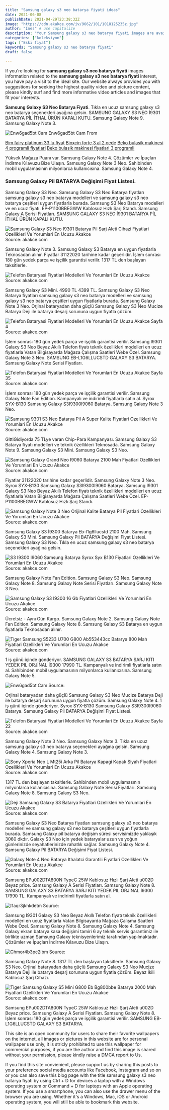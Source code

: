 ```yaml
---
title: "Samsung galaxy s3 neo batarya fiyati ideas"
date: 2021-06-08
publishDate: 2021-04-29T23:38:32Z
image: "https://cdn.akakce.com/iv/9662/101/1018125235z.jpg"
author: "Ines" # use capitalize
description: "Your Samsung galaxy s3 neo batarya fiyati images are available. Samsung galaxy s3 neo batarya fiyati are a topic that is being searched for and liked by netizens now. You can Get the Samsung galaxy s3 neo batarya fiyati files here. Find and Download all free photos."
categories: ["koleksiyon"]
tags: ["Eski fiyat"]
keywords: "Samsung galaxy s3 neo batarya fiyati"
draft: false

---
```


If you're looking for **samsung galaxy s3 neo batarya fiyati** images information related to the **samsung galaxy s3 neo batarya fiyati** interest, you have pay a visit to the ideal  site.  Our website always  provides you with  suggestions  for seeking  the highest  quality video and picture  content, please kindly surf and find more informative video articles and images  that fit your interests.

**Samsung Galaxy S3 Neo Batarya Fiyati**. Tıkla en ucuz samsung galaxy s3 neo batarya seçenekleri ayağına gelsin. SAMSUNG GALAXY S3 NEO İ9301 BATARYA PİL İTHAL ÜRÜN KAPALI KUTU. Samsung Galaxy Note 9. Samsung Galaxy Note 3.

![Enw6gad5bt Cam](https://iis-akakce.akamaized.net/p.z?%2F%2Fn11scdn%2Eakamaized%2Enet%2Fa1%2F1024%2Felektronik%2Fbatarya%2Fsamsung%2Dgalaxy%2Ds3%2Dneo%2Dbatarya%2Dpil%2Di9301%2Ds3%2Dneo%5F%5F0811820516740935%2Ejpg "Enw6gad5bt Cam")
Enw6gad5bt Cam From 

[Bim fairy platinum 33 lu fiyat](/bim-fairy-platinum-33-lu-fiyat/)
[Bioxcin forte 3 al 2 oede](/bioxcin-forte-3-al-2-oede/)
[Beko bulasik makinesi 4 programli fiyatlari](/beko-bulasik-makinesi-4-programli-fiyatlari/)
[Beko bulasik makinesi fiyatlari 3 programli](/beko-bulasik-makinesi-fiyatlari-3-programli/)

Yüksek Mağaza Puanı var. Samsung Galaxy Note 4. Çözümler ve İpuçları İndirme Kılavuzu Bize Ulaşın. Samsung Galaxy Note 3 Neo. Sahibinden mobil uygulamasının milyonlarca kullanıcısına. Samsung Galaxy Note 4.

### Samsung Galaxy Pil BATARYA Değişimi Fiyat Listesi.

Samsung Galaxy S3 Neo. Samsung Galaxy S3 Neo Batarya fiyatları samsung galaxy s3 neo batarya modelleri ve samsung galaxy s3 neo batarya çeşitleri uygun fiyatlarla burada. Samsung S3 Neo Batarya modelleri ve en ucuz fiyatı. EP-P1100BBEGWW Kablosuz Hızlı Şarj Standı. Samsung Galaxy A Serisi Fiyatları. SAMSUNG GALAXY S3 NEO İ9301 BATARYA PİL İTHAL ÜRÜN KAPALI KUTU.


![Samsung Galaxy S3 Neo I9301 Batarya Pil Sarj Aleti Cihazi Fiyatlari Ozellikleri Ve Yorumlari En Ucuzu Akakce](https://iis-akakce.akamaized.net/p.z?%2F%2Fn11scdn%2Eakamaized%2Enet%2Fa1%2F1024%2Felektronik%2Fbatarya%2Fsamsung%2Dgalaxy%2Ds3%2Dneo%2Di9301%2Dbatarya%2Dpil%2Dsarj%2Daleti%2Dcihazi%5F%5F1567606707145528%2Ejpg "Samsung Galaxy S3 Neo I9301 Batarya Pil Sarj Aleti Cihazi Fiyatlari Ozellikleri Ve Yorumlari En Ucuzu Akakce")
Source: akakce.com

Samsung Galaxy Note 3. Samsung Galaxy S3 Batarya en uygun fiyatlarla Teknosadan alınır. Fiyatlar 31122020 tarihine kadar geçerlidir. İşlem sonrası 180 gün yedek parça ve işçilik garantisi verilir. 1317 TL den başlayan taksitlerle.

![Telefon Bataryasi Fiyatlari Modelleri Ve Yorumlari En Ucuzu Akakce](https://n11scdn.akamaized.net/a1/1024/elektronik/batarya/samsung-galaxy-note-5-bataryatamir-setib7000-yedek-parca__1371888984665800.jpg "Telefon Bataryasi Fiyatlari Modelleri Ve Yorumlari En Ucuzu Akakce")
Source: akakce.com

Samsung Galaxy S3 Mini. 4990 TL 4399 TL. Samsung Galaxy S3 Neo Batarya fiyatları samsung galaxy s3 neo batarya modelleri ve samsung galaxy s3 neo batarya çeşitleri uygun fiyatlarla burada. Samsung Galaxy Note 3 Neo. Orjinal bataryadan daha güçlü Samsung Galaxy S3 Neo Mucize Batarya Deji ile batarya deşarj sorununa uygun fiyatla çözüm.

![Telefon Bataryasi Fiyatlari Modelleri Ve Yorumlari En Ucuzu Akakce Sayfa 4](https://iis-akakce.akamaized.net/p.x?%2F%2Fn11scdn%2Eakamaized%2Enet%2Fa1%2F1024%2Felektronik%2Fbatarya%2Fsamsung%2Dgalaxy%2Da7%2D2016%2Dbatarya%2Dpil%2Da710%5F%5F0195845231950068%2Ejpg "Telefon Bataryasi Fiyatlari Modelleri Ve Yorumlari En Ucuzu Akakce Sayfa 4")
Source: akakce.com

İşlem sonrası 180 gün yedek parça ve işçilik garantisi verilir. Samsung I9301 Galaxy S3 Neo Beyaz Akıllı Telefon fiyatı teknik özellikleri modelleri en ucuz fiyatlarla Vatan Bilgisayarda Mağaza Çalışma Saatleri Webe Özel. Samsung Galaxy Note 3 Neo. SAMSUNG EB-L1G6LLUCSTD GALAXY S3 BATARYA. Samsung Galaxy Note Serisi Fiyatları.

![Telefon Bataryasi Fiyatlari Modelleri Ve Yorumlari En Ucuzu Akakce Sayfa 35](https://iis-akakce.akamaized.net/p.x?%2F%2Fmcdn01%2Egittigidiyor%2Enet%2F64564%2F645647029%5F0%2Ejpg "Telefon Bataryasi Fiyatlari Modelleri Ve Yorumlari En Ucuzu Akakce Sayfa 35")
Source: akakce.com

İşlem sonrası 180 gün yedek parça ve işçilik garantisi verilir. Samsung Galaxy Note Fan Edition. Kampanyalı ve indirimli fiyatlarla satın al. Syrox SYX-B130 Samsung Galaxy S3I9300I9060 Batarya. Samsung Galaxy Note 3 Neo.

![Samsung 9301 S3 Neo Batarya Pil A Super Kalite Fiyatlari Ozellikleri Ve Yorumlari En Ucuzu Akakce](https://iis-akakce.akamaized.net/p.z?%2F%2Fmcdn01%2Egittigidiyor%2Enet%2F56313%2F563138442%5F0%2Ejpg "Samsung 9301 S3 Neo Batarya Pil A Super Kalite Fiyatlari Ozellikleri Ve Yorumlari En Ucuzu Akakce")
Source: akakce.com

GittiGidiyorda 75 TLye varan Chip-Para Kampanyası. Samsung Galaxy S3 Batarya fiyatı modelleri ve teknik özellikleri Teknosada. Samsung Galaxy Note 9. Samsung Galaxy S3 Mini. Samsung Galaxy S3 Neo.

![Samsung Galaxy Grand Neo I9060 Batarya 2100 Mah Fiyatlari Ozellikleri Ve Yorumlari En Ucuzu Akakce](https://cdn.akakce.com/iv/11070/100/1007665765z.jpg "Samsung Galaxy Grand Neo I9060 Batarya 2100 Mah Fiyatlari Ozellikleri Ve Yorumlari En Ucuzu Akakce")
Source: akakce.com

Fiyatlar 31122020 tarihine kadar geçerlidir. Samsung Galaxy Note 3 Neo. Syrox SYX-B130 Samsung Galaxy S3I9300I9060 Batarya. Samsung I9301 Galaxy S3 Neo Beyaz Akıllı Telefon fiyatı teknik özellikleri modelleri en ucuz fiyatlarla Vatan Bilgisayarda Mağaza Çalışma Saatleri Webe Özel. EP-P1100BBEGWW Kablosuz Hızlı Şarj Standı.

![Samsung Galaxy Note 3 Neo Orijinal Kalite Batarya Pil Fiyatlari Ozellikleri Ve Yorumlari En Ucuzu Akakce](https://cdn.akakce.com/iv/11070/865/865412919z.jpg "Samsung Galaxy Note 3 Neo Orijinal Kalite Batarya Pil Fiyatlari Ozellikleri Ve Yorumlari En Ucuzu Akakce")
Source: akakce.com

Samsung Galaxy S3 İ9300 Batarya Eb-l1g6llucstd 2100 Mah. Samsung Galaxy S3 Mini. Samsung Galaxy Pil BATARYA Değişimi Fiyat Listesi. Samsung Galaxy S3 Neo. Tıkla en ucuz samsung galaxy s3 neo batarya seçenekleri ayağına gelsin.

![S3 I9300 I9060 Samsung Batarya Syrox Syx B130 Fiyatlari Ozellikleri Ve Yorumlari En Ucuzu Akakce](https://iis-akakce.akamaized.net/p.z?%2F%2Fproductimages%2Ehepsiburada%2Enet%2Fs%2F30%2F600%2F10289338581042%2Ejpg "S3 I9300 I9060 Samsung Batarya Syrox Syx B130 Fiyatlari Ozellikleri Ve Yorumlari En Ucuzu Akakce")
Source: akakce.com

Samsung Galaxy Note Fan Edition. Samsung Galaxy S3 Neo. Samsung Galaxy Note 8. Samsung Galaxy Note Serisi Fiyatları. Samsung Galaxy Note 3 Neo.

![Samsung Galaxy S3 I9300 16 Gb Fiyatlari Ozellikleri Ve Yorumlari En Ucuzu Akakce](https://cdn.akakce.com/samsung/samsung-galaxy-s3-i9300-16-gb-z.jpg "Samsung Galaxy S3 I9300 16 Gb Fiyatlari Ozellikleri Ve Yorumlari En Ucuzu Akakce")
Source: akakce.com

Ücretsiz - Aynı Gün Kargo. Samsung Galaxy Note 2. Samsung Galaxy Note Fan Edition. Samsung Galaxy Note 8. Samsung Galaxy S3 Batarya en uygun fiyatlarla Teknosadan alınır.

![Tiger Samsung S5233 U700 G800 Ab553443cc Batarya 800 Mah Fiyatlari Ozellikleri Ve Yorumlari En Ucuzu Akakce](https://cdn.akakce.com/iv/9662/101/1018124728z.jpg "Tiger Samsung S5233 U700 G800 Ab553443cc Batarya 800 Mah Fiyatlari Ozellikleri Ve Yorumlari En Ucuzu Akakce")
Source: akakce.com

1 iş günü içinde gönderiyor. SAMSUNG GALAXY S3 BATARYA SARJ KITI YEDEK PIL ORJİNAL İ9300 17990 TL. Kampanyalı ve indirimli fiyatlarla satın al. Sahibinden mobil uygulamasının milyonlarca kullanıcısına. Samsung Galaxy Note 5.

![Enw6gad5bt Cam](https://iis-akakce.akamaized.net/p.z?%2F%2Fn11scdn%2Eakamaized%2Enet%2Fa1%2F1024%2Felektronik%2Fbatarya%2Fsamsung%2Dgalaxy%2Ds3%2Dneo%2Dbatarya%2Dpil%2Di9301%2Ds3%2Dneo%5F%5F0811820516740935%2Ejpg "Enw6gad5bt Cam")
Source: 

Orjinal bataryadan daha güçlü Samsung Galaxy S3 Neo Mucize Batarya Deji ile batarya deşarj sorununa uygun fiyatla çözüm. Samsung Galaxy Note 4. 1 iş günü içinde gönderiyor. Syrox SYX-B130 Samsung Galaxy S3I9300I9060 Batarya. Samsung Galaxy Pil BATARYA Değişimi Fiyat Listesi.

![Telefon Bataryasi Fiyatlari Modelleri Ve Yorumlari En Ucuzu Akakce Sayfa 22](https://iis-akakce.akamaized.net/p.x?%2F%2Fmcdn01%2Egittigidiyor%2Enet%2F62300%2F623008023%5F0%2Ejpg "Telefon Bataryasi Fiyatlari Modelleri Ve Yorumlari En Ucuzu Akakce Sayfa 22")
Source: akakce.com

Samsung Galaxy Note 3 Neo. Samsung Galaxy Note 3. Tıkla en ucuz samsung galaxy s3 neo batarya seçenekleri ayağına gelsin. Samsung Galaxy Note 4. Samsung Galaxy Note 3.

![Sony Xperia Neo L Mt25i Arka Pil Batarya Kapagi Kapak Siyah Fiyatlari Ozellikleri Ve Yorumlari En Ucuzu Akakce](https://cdn.akakce.com/iv/10001/758/758374134z.jpg "Sony Xperia Neo L Mt25i Arka Pil Batarya Kapagi Kapak Siyah Fiyatlari Ozellikleri Ve Yorumlari En Ucuzu Akakce")
Source: akakce.com

1317 TL den başlayan taksitlerle. Sahibinden mobil uygulamasının milyonlarca kullanıcısına. Samsung Galaxy Note Serisi Fiyatları. Samsung Galaxy Note 8. Samsung Galaxy S3 Neo.

![Deji Samsung Galaxy S3 Batarya Fiyatlari Ozellikleri Ve Yorumlari En Ucuzu Akakce](https://iis-akakce.akamaized.net/p.z?%2F%2Fproductimages%2Ehepsiburada%2Enet%2Fs%2F35%2F600%2F10481060151346%2Ejpg "Deji Samsung Galaxy S3 Batarya Fiyatlari Ozellikleri Ve Yorumlari En Ucuzu Akakce")
Source: akakce.com

Samsung Galaxy S3 Neo Batarya fiyatları samsung galaxy s3 neo batarya modelleri ve samsung galaxy s3 neo batarya çeşitleri uygun fiyatlarla burada. Samsung Galaxy pil batarya değişim süresi servisimizde yaklaşık 3060 dkdır. Galaxy S3 Neo için yedek bataryalar uzun ve yoğun günlerinizde seyahatlerinizde rahatlık sağlar. Samsung Galaxy Note 4. Samsung Galaxy Pil BATARYA Değişimi Fiyat Listesi.

![Galaxy Note 4 Neo Batarya Ithalatci Garantili Fiyatlari Ozellikleri Ve Yorumlari En Ucuzu Akakce](https://n11scdn.akamaized.net/a1/1024/elektronik/batarya/samsung-galaxy-note-4-neo-batarya-ithalatci-garantili__0838970014316783.jpg "Galaxy Note 4 Neo Batarya Ithalatci Garantili Fiyatlari Ozellikleri Ve Yorumlari En Ucuzu Akakce")
Source: akakce.com

Samsung EPu002DTA800N TypeC 25W Kablosuz Hızlı Şarj Aleti u002D Beyaz price. Samsung Galaxy A Serisi Fiyatları. Samsung Galaxy Note 8. SAMSUNG GALAXY S3 BATARYA SARJ KITI YEDEK PIL ORJİNAL İ9300 17990 TL. Kampanyalı ve indirimli fiyatlarla satın al.

![I1aqr3jkhkdetm](https://iis-akakce.akamaized.net/p.x?%2F%2Fmcdn01%2Egittigidiyor%2Enet%2F66036%2F660368853%5F0%2Ejpg "I1aqr3jkhkdetm")
Source: 

Samsung I9301 Galaxy S3 Neo Beyaz Akıllı Telefon fiyatı teknik özellikleri modelleri en ucuz fiyatlarla Vatan Bilgisayarda Mağaza Çalışma Saatleri Webe Özel. Samsung Galaxy Note 8. Samsung Galaxy Note 4. Samsung Galaxy ekran batarya kasa değişimi tamiri 6 ay teknik servis garantimiz ile birlikte uzman Samsung Galaxy teknisyenlerimiz tarafından yapılmaktadır. Çözümler ve İpuçları İndirme Kılavuzu Bize Ulaşın.

![Chmor4b3pc2ibm](https://iis-akakce.akamaized.net/p.x?%2F%2Fn11scdn%2Eakamaized%2Enet%2Fa1%2F1024%2Felektronik%2Fbatarya%2Fsamsung%2Dgalaxy%2Dace%2Ds5830%2Ds5830i%2Dbatarya%2Dpil%5F%5F0876981487398495%2Ejpg "Chmor4b3pc2ibm")
Source: 

Samsung Galaxy Note 8. 1317 TL den başlayan taksitlerle. Samsung Galaxy S3 Neo. Orjinal bataryadan daha güçlü Samsung Galaxy S3 Neo Mucize Batarya Deji ile batarya deşarj sorununa uygun fiyatla çözüm. Beyaz İkili Kablosuz Şarj Cihazı.

![Tiger Samsung Galaxy S5 Mini G800 Eb Bg800bbe Batarya 2000 Mah Fiyatlari Ozellikleri Ve Yorumlari En Ucuzu Akakce](https://cdn.akakce.com/iv/9662/101/1018125235z.jpg "Tiger Samsung Galaxy S5 Mini G800 Eb Bg800bbe Batarya 2000 Mah Fiyatlari Ozellikleri Ve Yorumlari En Ucuzu Akakce")
Source: akakce.com

Samsung EPu002DTA800N TypeC 25W Kablosuz Hızlı Şarj Aleti u002D Beyaz price. Samsung Galaxy A Serisi Fiyatları. Samsung Galaxy Note 8. İşlem sonrası 180 gün yedek parça ve işçilik garantisi verilir. SAMSUNG EB-L1G6LLUCSTD GALAXY S3 BATARYA.

This site is an open community for users to share their favorite wallpapers on the internet, all images or pictures in this website are for personal wallpaper use only, it is stricly prohibited to use this wallpaper for commercial purposes, if you are the author and find this image is shared without your permission, please kindly raise a DMCA report to Us.

If you find this site convienient, please support us by sharing this posts to your preference social media accounts like Facebook, Instagram and so on or you can also save this blog page with the title samsung galaxy s3 neo batarya fiyati by using Ctrl + D for devices a laptop with a Windows operating system or Command + D for laptops with an Apple operating system. If you use a smartphone, you can also use the drawer menu of the browser you are using. Whether it's a Windows, Mac, iOS or Android operating system, you will still be able to bookmark this website.
